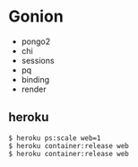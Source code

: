 # Gonion

* pongo2
* chi
* sessions
* pq
* binding
* render

## heroku
```
$ heroku ps:scale web=1
$ heroku container:release web
$ heroku container:release web
```

